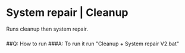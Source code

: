 # System repair | Cleanup
Runs cleanup then system repair.
###
###
##Q: How to run
###A: To run it run "Cleanup + System repair  V2.bat"
